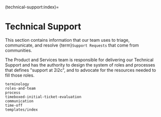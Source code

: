 (technical-support:index)=

# Technical Support

This section contains information that our team uses to triage, communicate, and
resolve {term}`Support Requests` that come from communities.

The Product and Services team is responsible for delivering our Technical Support and has the authority to design the system of roles and
processes that defines "support at 2i2c", and to advocate for the resources
needed to fill those roles. 

```{toctree}
terminology
roles-and-team
process
timeboxed-initial-ticket-evaluation
communication
time-off
templates/index
```
